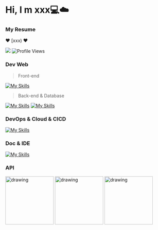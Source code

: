 # Hi, I m xxx💻☁️

### My Resume

❤️ [xxx) ❤️

![](https://img.shields.io/badge/python-3.10-orange?style=flat&logo=python&logoColor=orange) ![Profile Views](https://komarev.com/ghpvc/?username=thesharing)

### Dev Web

> Front-end

[![My Skills](https://skillicons.dev/icons?i=js,html,css,react,vue,bootstrap,jquery&theme=light)](https://skillicons.dev)

> Back-end & Database

[![My Skills](https://skillicons.dev/icons?i=python,go,java,linux&theme=light)](https://skillicons.dev) [![My Skills](https://skillicons.dev/icons?i=flask,django,mysql,sqlite,redis,kafka&theme=light)](https://skillicons.dev)

### DevOps & Cloud & CICD

[![My Skills](https://skillicons.dev/icons?i=kubernetes,docker,git,gitlab,grafana,jenkins&theme=light)](https://skillicons.dev)

### Doc & IDE

[![My Skills](https://skillicons.dev/icons?i=md,vscode,bash&theme=light)](https://skillicons.dev)

### API

<img src="https://pandwarf.com/wp/wp-content/uploads/2021/11/swagger-banner.png" alt="drawing" width="150"/> <img src="https://www.django-rest-framework.org/img/logo.png" alt="drawing" width="150"/> <img src="https://fastapi.tiangolo.com/img/logo-margin/logo-teal.png" alt="drawing" width="150"/>
